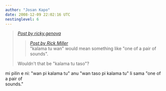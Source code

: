 ```yaml
---
author: "Josan Kapo"
date: 2008-12-09 22:02:16 UTC
nestinglevel: 6
---
```

> [_Post by ricky.genova_](/CeJZt1jf/kalama-tu-wan-anu-tu#post11)  
> 
> > [_Post by Rick Miller_](/CeJZt1jf/kalama-tu-wan-anu-tu#post8)  
> > "kalama tu wan" would mean something like "one of a pair of sounds".  
> > 
> 
> Wouldn't that be "kalama tu taso"?  
> 

mi pilin e ni: "wan pi kalama tu" anu "wan taso pi kalama tu" li sama "one of a pair of  
sounds."